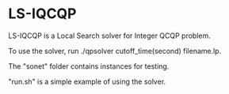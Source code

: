 # LS-IQCQP
LS-IQCQP is a Local Search solver for Integer QCQP problem. 






To use the solver,  run ./qpsolver cutoff_time(second) filename.lp.

The "sonet" folder contains instances for testing.

"run.sh" is a simple example of using the solver.
